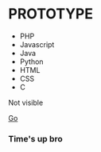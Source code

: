 <!DOCTYPE html>
<html>
     <head>
          <title> Namastay</title>
     </head>
  <body>
    <h1>  PROTOTYPE</h1>
       <ul>
            <li>PHP</li>
            <li>Javascript</li>
            <li>Java</li>
            <li>Python</li>
            <li>HTML</li>
            <li>CSS</li>
            <li>C</li>
       </ul>
       <p> Not visible </p>   <a href="https://beastx889.github.io/hello-world/">Go </a>
       <h3> Time's up bro</h3>
  </body>
</html>
